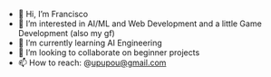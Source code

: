 - 👋 Hi, I’m Francisco 
- 👀 I’m interested in AI/ML and Web Development and a little Game Development (also my gf)
- 🌱 I’m currently learning AI Engineering
- 💞️ I’m looking to collaborate on beginner projects
- 📫 How to reach: @upupou@gmail.com

<!---
T0ddB0t/T0ddB0t is a ✨ special ✨ repository because its `README.md` (this file) appears on your GitHub profile.
You can click the Preview link to take a look at your changes.
--->
